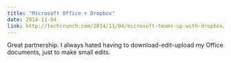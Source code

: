 ```yaml
---
title: "Microsoft Office + Dropbox"
date: 2014-11-04
link: http://techcrunch.com/2014/11/04/microsoft-teams-up-with-dropbox/
---
```

 Great partnership. I always hated having to download-edit-upload my Office documents, just to make small edits.
